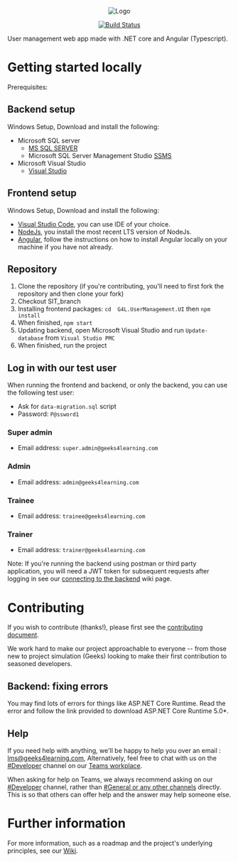   <p align="center">
	<img src="G4L.UserManagement.UI/src/assets/download.png" alt="Logo"/>
  </p>

<p align="center">	
  <a href="https://github.com/Geeks4LearningJHB/Learning-Management-System/actions/workflows/dotnet.yml">
    <img src="https://github.com/Geeks4LearningJHB/Learning-Management-System/actions/workflows/dotnet.yml/badge.svg" alt="Build Status"/>
  </a>
</p>

User management web app made with .NET core and Angular (Typescript).

# Getting started locally

Prerequisites:

## Backend setup

Windows Setup, Download and install the following:

- Microsoft SQL server
  - [MS SQL SERVER](https://www.microsoft.com/en-us/sql-server/sql-server-downloads)
  - Microsoft SQL Server Management Studio [SSMS](https://learn.microsoft.com/en-us/sql/ssms/download-sql-server-management-studio-ssms?view=sql-server-ver16)
- Microsoft Visual Studio
  - [Visual Studio](https://visualstudio.microsoft.com/downloads/)

## Frontend setup

Windows Setup, Download and install the following:

- [Visual Studio Code](https://code.visualstudio.com/download), you can use IDE of your choice.
- [NodeJs](https://nodejs.org/en), you install the most recent LTS version of NodeJs.
- [Angular](https://angular.io/guide/setup-local), follow the instructions on how to install Angular locally on your machine if you have not already.

## Repository

1. Clone the repository (if you're contributing, you'll need to first fork the repository and then clone your fork)
1. Checkout SIT_branch
1. Installing frontend packages:
   `cd  G4L.UserManagement.UI` then `npm install`
1. When finished, `npm start`
1. Updating backend, open Microsoft Visual Studio and run `Update-database` from `Visual Studio PMC`
1. When finished, run the project

## Log in with our test user

When running the frontend and backend, or only the backend, you can use the following test user:

- Ask for `data-migration.sql` script
- Password: `P@ssword1`
### Super admin
- Email address: `super.admin@geeks4learning.com`

### Admin
- Email address: `admin@geeks4learning.com`

### Trainee
- Email address: `trainee@geeks4learning.com`

### Trainer
- Email address: `trainer@geeks4learning.com`

Note: If you're running the backend using postman or third party application, you will need a JWT token for subsequent requests after logging in see our [connecting to the backend](todo) wiki page.

# Contributing

If you wish to contribute (thanks!), please first see the [contributing document]().

We work hard to make our project approachable to everyone -- from those new to project simulation (Geeks) looking to make their first contribution to seasoned developers.

## Backend: fixing errors

You may find lots of errors for things like ASP.NET Core Runtime.
Read the error and follow the link provided to download ASP.NET Core Runtime 5.0\*.

## Help

If you need help with anything, we'll be happy to help you over an email : lms@geeks4learning.com, Alternatively, feel free to chat with us on the [#Developer]() channel on our [Teams workplace]().

When asking for help on Teams, we always recommend asking on our [#Developer]() channel, rather than [#General or any other channels]() directly. This is so that others can offer help and the answer may help someone else.

# Further information

For more information, such as a roadmap and the project's underlying principles, see our [Wiki](https://github.com/Geeks4LearningJHB/Learning-Management-System/wiki).
